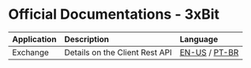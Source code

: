 # Official Documentations - 3xBit

| Application | Description                             | Language 
|:------------|:----------------------------------------|:------------------------------------
| Exchange    | Details on the Client Rest API | [EN-US](https://github.com/3xbit/docs/blob/master/exchange/client-rest-api-en_us.md) / [PT-BR](https://github.com/3xbit/docs/blob/master/exchange/client-rest-api-pt_br.md) |
